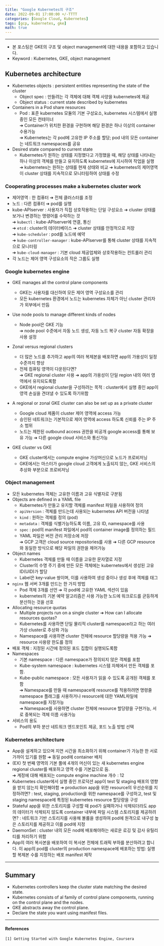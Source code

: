 ```yaml
---
title: "Google Kubernetes의 구조"
date: 2022-09-01 17:00:00 +/-TTTT
categories: [Google Cloud, Kubernetes]
tags: [gcp, kubernetes, gke]
math: true
---
```




-------------------------

- 본 포스팅은 GKE의 구조 및 object management에 대한 내용을 포함하고 있습니다.
- Keyword : Kubernetes, GKE, object management



## **Kubernetes architecture**
- Kubernetes objects : persistent entities representing the state of the cluster
  - Object spec : 만들려는 각 객체에 대해 객체 사양을 kubernetes에 제공
  - Object status : current state described by kubernetes
- Containers in a Pod share resources
  - Pod : 표준 kubernetes 모듈의 기본 구성요소, kubernetes 시스템에서 실행 중인 모든 컨테이너   
  ➔ Container가 위치한 환경을 구현하며 해당 환경은 하나 이상의 container 수용가능   
  ➔ Kubernetes는 각 pod에 고유한 IP 주소를 할당; pod 내의 모든 container는 네트워크 namespaces를 공유   
- Desired state compared to current state
  - Kubernetes가 원하는 상태를 지정했다고 가정했을 때, 해당 상태를 나타내는 하나 이상의 객체를 만들고 유지하도록 kubernetes에 지시하여 작업을 실행   
    ➔ kubernetes는 원하는 상태를 현재 상태와 비교 ➔ kubernetes의 제어영역이 cluster 상태를 지속적으로 모니터링하여 상태를 수정



### **Cooperating processes make a kubernetes cluster work**
- 제어영역 : 한 컴퓨터 ➔ 전체 클러스터를 조정 
- 노드 : 다른 컴퓨터 ➔ pod를 실행
- kube-APIserver : 사용자가 직접 상호작용하는 단일 구성요소 ➔ cluster 상태를 보거나 변경하는 명령어를 수락하는 것   
➔ `kubectl` : kube-APIserver에 연결, 통신   
➔ `etcd` : cluster의 데이터베이스 ➔ cluster 상태를 안정적으로 저장   
➔ `kube-scheduler` : pod를 노드에 예약   
➔ `kube-controller-manager` : kube-APIserver를 통해 cluster 상태를 지속적으로 모니터링   
➔ `kube-cloud-manager` : 기본 cloud 제공업체와 상호작용하는 컨트롤러 관리   
- 각 노드는 제어 영역 구성요소의 작은 그룹도 실행



### **Google kubernetes engine**
- GKE manages all the control plane components
  - GKE는 사용자를 대신하여 모든 제어 영역 구성요소를 관리
  - 모든 kubernetes 환경에서 노드는 kubernetes 자체가 아닌 cluster 관리자가 외부에서 만듬
- Use node pools to manage different kinds of nodes
  - Node pool은 GKE 기능    
  ➔ node pool 수준에서 자동 노드 생성, 자동 노드 복구 cluster 자동 확장을 사용 설정
- Zonal versus regional clusters
  - 더 많은 노드를 추가하고 app의 여러 복제본을 배포하면 app의 가용성이 일정 수준까지 향상
  - 전체 컴퓨팅 영역이 다운된다면?   
  ➔ GKE regional cluster 사용 ➔ app의 가용성이 단일 region 내의 여러 영역에서 유지되도록함
  - GKE에서 regional cluster을 구성하려는 목적 : cluster에서 실행 중인 app이 영역 손실을 견뎌낼 수 있도록 하기위함
- A regional or zonal GKE cluster can also be set up as a private cluster
  - Google cloud 제품이 cluster 제어 영역에 access 가능
  - 승인된 네트워크는 기본적으로 제어 영역에 access 하도록 신뢰를 주는 IP 주소 범위
  - 노드는 제한된 outbound access 권한을 비공개 google access를 통해 보유 가능 ➔ 다른 google cloud 서비스와 통신가능

- GKE cluster vs GKE
  - GKE cluster에서는 compute engine 가상머신으로 노드가 프로비저닝
  - GKE에서는 마스터가 google cloud 고객에게 노출되지 않는, GKE 서비스의 추상화 부분으로 프로비저닝



### **Object management**
- 모든 kubernetes 객체는 고유한 이름과 고유 식별자로 구분됨
- Objects are defined in a YAML file
  - Kubernetes가 만들고 유지할 객체를 manifest 파일을 사용하여 정의
  - `apiVersion` : 객체를 만드는데 사용되는 kubernetes API 버전을 나타냄
  - `kind` : 원하는 객체를 정의 (pod)
  - `metadata` : 객체를 식별가능하도록 이름, 고유 ID, namespace를 사용
  - `spec` : pod의 manifest 파일에서 pod의 container image를 정의하는 필드
  - YAML 파일은 버전 관리 저장소에 저장   
  ➔ GCP 고객은 cloud source repositories를 사용 ➔ 다른 GCP resource와 동일한 방식으로 해당 파일의 권한을 제어가능
- Object names
  - Kubernetes 객체를 만들 때 이름을 고유한 문자열로 지정
  - Cluster의 수명 주기 중에 만든 모든 객체에는 kubernetes에서 생성된 고유 ID(UID)가 할당
  - Label은 key-value 쌍이며, 이를 사용하여 생성 중이나 생성 후에 객체를 태그
- `nginx` 웹 서버 3개를 만드는 한 가지 방법
  - Pod 객체 3개를 선언 ➔ 각 pod에 고유한 YAML 섹션이 있음
  - kubernetes의 기본 예약 알고리즘은 사용 가능한 노드에 워크로드를 균등하게 분산하는 것을 선호
- Allocating resource quotas
  - Multiple projects run on a single cluster ➔ How can I allocate resources quotas?
  - Kubernetes를 사용하면 단일 물리적 cluster를 namespace라고 하는 여러 가상 cluster로 추상화 가능
  - Namespace를 사용하면 cluster 전체에 resource 할당량을 적용 가능 ➔ resource 사용량 한도를 정의
- 배포 객체 : 지정된 시간에 정의된 포드 집합이 실행되도록함
- Namespaces
  - 기본 namespace : 다른 namespace가 정의되지 않은 객체를 포함
  - Kube-system namespace : kubernetes 시스템 자체에서 만든 객체를 포함.
  - Kube-public namespace : 모든 사용자가 읽을 수 있도록 공개된 객체를 포함   
➔ Namespace를 만들 때 namespace에 resource를 적용하려면 명령줄 namespace 플래그를 사용하거나 resource에 대한 YAML파일에 namespace를 지정가능   
➔ Namespace를 사용하면 cluster 전체에 resource 할당량을 구현가능, 서로 중복되는 객체 이름 사용가능
- 서비스의 용도
  - Pod의 부하 분산 네트워크 엔드포인트 제공, 포드 노출 방법 선택



### **Kubernetes architecture**
- App을 설계하고 있으며 지연 시간을 최소화하기 위해 container가 가능한 한 서로 가까이 있기를 원함 ➔ 동일 pod에 container 배치
- (EX) 첫 번째 영역의 기본 풀에 4개의 머신이 있는 새 kubernetes engine regional cluster를 배포하고 영역 수를 기본값으로 둠.    
➔ 계정에 대해 배포되는 compute engine machine 개수 : 12
- Kubernetes cluster에서 실행 중인 프로덕션 app이 test 및 staging 배포의 영향을 받지 않는지 확인해야함 ➔ production app을 위한 resource의 우선순위를 지정하려면? : test, staging, production을 위한 namespace를 구성하고, test 및 staging namespace에 특정된 kubernetes resource 할당량을 구성
- Stateful app을 위한 스토리지를 구성할 때 pod가 실패하거나 삭제되더라도 app의 데이터가 삭제되지 않도록 container 내부에 파일 시스템 스토리지를 제공하려면? : 네트워크 기반 스토리지를 사용해 볼륨을 생성하여 pod에 원격으로 내구성 높은 스토리지를 제공하고 이를 pod에 지정
- DaemonSet : cluster 내의 모든 nod에 배포해야하는 새로운 로깅 및 감사 유틸리티를 처리하기 위함
- App의 여러 복사본을 배포하여 이 복사본 전체에 트래픽 부하를 분산하려고 합니다. 이 app의 pod를 cluster의 production namespace에 배포하는 방법: 실행할 복제본 수를 지정하는 배포 manifest 제작


-------------------
## **Summary**
- Kubernetes controllers keep the cluster state matching the desired state.
- Kubernetes consists of al family of control plane components, running on the control plane and the nodes.
- GKE abstracts away the control plane.
- Declare the state you want using manifest files.




----

#### **References**
```
[1] Getting Started with Google Kubernetes Engine, Coursera
```

